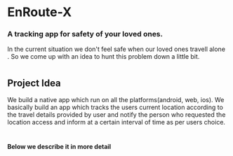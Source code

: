 # EnRoute-X
### A tracking app for safety of your loved ones.
In the current situation we don't feel safe when our loved ones travell alone . So we come up with an idea to hunt this problem down a little bit.
#
## Project Idea 


We build a native app which run on all the platforms(android, web, ios). We basically build an app which tracks the users current location according to the travel details provided by user and notify the person who requested the location access and inform at a certain interval of time as per users choice.
#

#### Below we describe it in more detail
